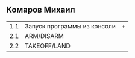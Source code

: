 ## Комаров Михаил

<table><tr><td>1.1</td><td>Запуск программы из консоли</td><td>+</td></tr><tr><td>2.1</td><td>ARM/DISARM</td><td> </td></tr><tr><td>2.2</td><td>TAKEOFF/LAND</td><td> </td></tr></table>